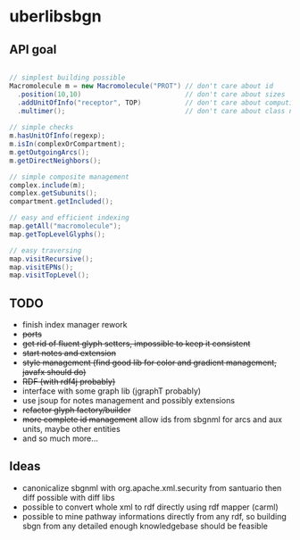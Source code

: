 # uberlibsbgn

## API goal

```java

// simplest building possible
Macromolecule m = new Macromolecule("PROT") // don't care about id
  .position(10,10)                          // don't care about sizes
  .addUnitOfInfo("receptor", TOP)           // don't care about computing auxiliary bboxes              
  .multimer();                              // don't care about class name management
  
// simple checks
m.hasUnitOfInfo(regexp);
m.isIn(complexOrCompartment);
m.getOutgoingArcs();
m.getDirectNeighbors();

// simple composite management
complex.include(m);
complex.getSubunits();
compartment.getIncluded();

// easy and efficient indexing
map.getAll("macromolecule");
map.getTopLevelGlyphs();

// easy traversing
map.visitRecursive();
map.visitEPNs();
map.visitTopLevel();

```

## TODO

 - finish index manager rework
 - ~~ports~~
 - ~~get rid of fluent glyph setters, impossible to keep it consistent~~
 - ~~start notes and extension~~
 - ~~style management (find good lib for color and gradient management, javafx should do)~~
 - ~~RDF (with rdf4j probably)~~
 - interface with some graph lib (jgraphT probably)
 - use jsoup for notes management and possibly extensions
 - ~~refactor glyph factory/builder~~
 - ~~more complete id management~~ allow ids from sbgnml for arcs and
 aux units, maybe other entities
 - and so much more...

## Ideas
 - canonicalize sbgnml with org.apache.xml.security from santuario 
 then diff possible with diff libs
 - possible to convert whole xml to rdf directly using rdf mapper (carml)
 - possible to mine pathway informations directly from any rdf, so building
 sbgn from any detailed enough knowledgebase should be feasible
